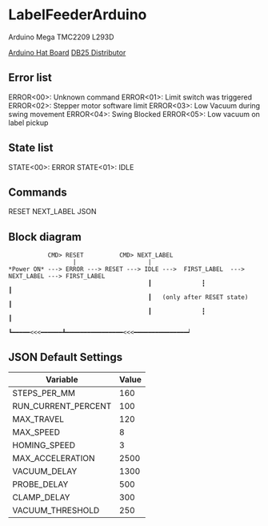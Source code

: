 # LabelFeederArduino

Arduino Mega
TMC2209
L293D

[Arduino Hat Board](https://oshwlab.com/mateusz.przybyl.mp/powerdistributor2)
[DB25 Distributor](https://oshwlab.com/mateusz.przybyl.mp/powerdistributor)

## Error list

ERROR<00>: Unknown command
ERROR<01>: Limit switch was triggered
ERROR<02>: Stepper motor software limit
ERROR<03>: Low Vacuum during swing movement
ERROR<04>: Swing Blocked
ERROR<05>: Low vacuum on label pickup

## State list

STATE<00>: ERROR
STATE<01>: IDLE

## Commands

RESET
NEXT_LABEL
JSON

## Block diagram

```
           CMD> RESET          CMD> NEXT_LABEL
                  |                    |
*Power ON* ---> ERROR ---> RESET ---> IDLE --->  FIRST_LABEL  --->  NEXT_LABEL ---> FIRST_LABEL
                                       ┃              ┇                                  ┃
                                       ┃   (only after RESET state)                      ┃
                                       ┃              ┇                                  ┃
                                       ┗━━━━━<<<━━━━━━┻━━━━━━━━━━━━━━━━<<<━━━━━━━━━━━━━━━┙
```

## JSON Default Settings

| Variable            | Value |
| ------------------- | ----- |
| STEPS_PER_MM        | 160   |
| RUN_CURRENT_PERCENT | 100   |
| MAX_TRAVEL          | 120   |
| MAX_SPEED           | 8     |
| HOMING_SPEED        | 3     |
| MAX_ACCELERATION    | 2500  |
| VACUUM_DELAY        | 1300  |
| PROBE_DELAY         | 500   |
| CLAMP_DELAY         | 300   |
| VACUUM_THRESHOLD    | 250   |
